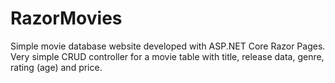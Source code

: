 # RazorMovies
Simple movie database website developed with ASP.NET Core Razor Pages. Very simple CRUD controller for a movie table with title, release data, genre, rating (age) and price.
